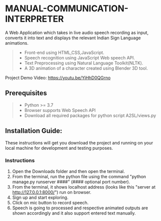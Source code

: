 # MANUAL-COMMUNICATION-INTERPRETER




A Web Application which takes in live audio speech recording as input, converts it into text and displays the relevant Indian Sign Language animations.

> - Front-end using HTML,CSS,JavaScript.
> - Speech recognition using JavaScript Web speech API.
> - Text Preprocessing using Natural Language Toolkit(NLTK).
> - A 3D animation of a character created
>   using Blender 3D tool.

Project Demo Video: https://youtu.be/YiHhD0QGrno

## Prerequisites

> - Python >= 3.7
> - Browser supports Web Speech API
> - Download all required packages for python script A2SL/views.py

## Installation Guide:

These instructions will get you download the project and running on your local machine for development and testing purposes.

### Instructions

1. Open the Downloads folder and then open the terminal.
2. From the terminal, run the python file using the command "python manage.py runserver ####" (#### optional port number).
3. From the terminal, it shows localhost address (looks like this "server at http://127.0.0.1:8000/") run on browser.
4. Sign up and start exploring.
5. Click on mic button to record speech.
6. Speech is going to processed and respective animated outputs are shown accordingly and it also support entered text manually.
